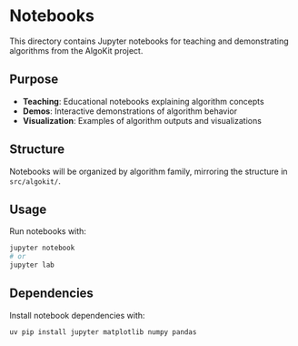 # Notebooks

This directory contains Jupyter notebooks for teaching and demonstrating algorithms from the AlgoKit project.

## Purpose

- **Teaching**: Educational notebooks explaining algorithm concepts
- **Demos**: Interactive demonstrations of algorithm behavior
- **Visualization**: Examples of algorithm outputs and visualizations

## Structure

Notebooks will be organized by algorithm family, mirroring the structure in `src/algokit/`.

## Usage

Run notebooks with:
```bash
jupyter notebook
# or
jupyter lab
```

## Dependencies

Install notebook dependencies with:
```bash
uv pip install jupyter matplotlib numpy pandas
```
